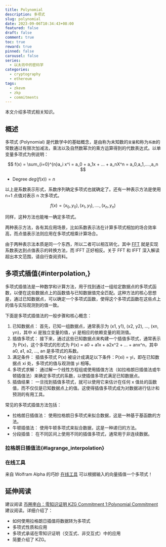 ```yaml
---
title: Polynomial
description: 多项式
slug: polynomial
date: 2023-09-06T10:34:43+08:00
featured: false
draft: false
comment: true
toc: true
reward: true
pinned: false
carousel: false
series:
  - 以太坊中的密码学
categories:
  - cryptography
  - ethereum
tags:
  - zkevm
  - zkp
  - commitments
---
```


本文介绍多项式相关知识。

<!--more-->

## 概述

多项式 (Polynomial) 是代数学中的基础概念，是由称为未知数的`变量`和称为`系数`的常数通过有限次加减法，乘法以及自然数幂次的乘方运算得到的代数表达式。以单变量多项式为例说明：

$$
f(x) = \sum_{i=0}^{n}a_i x^i = a_0 + a_1x + ... + a_nX^n = a_0,a_1,....,a_n
$$

- Degree $deg(f(x))=n$

以上是系数表示形式，系数序列确定多项式也就确定了。还有一种表示方法是使用 n+1 点值对表示 n 次多项式。

$$
f(x) = (x_0,y_0),(x_1,y_1),....,(x_n,y_n)
$$

同样，这种方法也能唯一确定多项式。

两种表示方法，各有其应用场景，比如系数表示法在计算多项式相加的场合效率高，而点值表示法则应用在多项式相乘计算场合。

由于两种表示法本质是同一个东西，所以二者可以相互转化，其中 [FFT](https://oi-wiki.org/math/poly/fft/) 就是实现系数表达到点值表示的转换方法，而 IFFT 正好相反。关于 FFT 和 IFFT 深入解读超出本文范围，请自行查阅资料。

## 多项式插值{#interpolation,}

多项式插值法是一种数学和计算方法，用于找到通过一组给定数据点的多项式函数，以便在这些数据点上的函数值与已知数据值完全匹配。这种方法的核心思想是，通过已知数据点，可以确定一个多项式函数，使得这个多项式函数在这些点上的值与实际观测到的值一致。

下面是多项式插值法的一般步骤和核心概念：

1. 已知数据点： 首先，已知一组数据点，通常表示为 (x1, y1), (x2, y2), ..., (xn, yn)，其中 xi 是独立变量的值，yi 是相应的依赖变量的观测值。
2. 插值多项式： 接下来，通过这些已知数据点来构建一个插值多项式，通常表示为 P(x)，这个多项式的形式为 P(x) = a0 + a1x + a2x^2 + ... + anx^n，其中 a0, a1, a2, ..., an 是多项式的系数。
3. 满足条件： 插值多项式 P(x) 被设计成满足以下条件：P(xi) = yi，即在已知数据点 xi 处，多项式的值与观测值 yi 相等。
4. 多项式求解： 通过解一个线性方程组或使用插值方法（如拉格朗日插值法或牛顿插值法）来确定多项式的系数，以使插值多项式满足已知数据点。
5. 插值结果： 一旦找到插值多项式，就可以使用它来估计在任何 x 值处的函数值，而不仅仅是已知数据点上的值。这使得插值多项式成为对数据进行估计和预测的有用工具。

常见的多项式插值方法包括：

- 拉格朗日插值法： 使用拉格朗日多项式来拟合数据，这是一种基于基函数的方法。
- 牛顿插值法： 使用牛顿多项式来拟合数据，这是一种递归的方法。
- 分段插值： 在不同区间上使用不同的插值多项式，通常用于非连续数据。

### 拉格朗日插值法{#lagrange_interpolation}

### 在线工具

来自 Wolfram Alpha 的巧妙 [在线工具](https://www.wolframalpha.com/input/?i=interpolating+polynomial+calculator) 可以根据输入的向量插值一个多项式！

## 延伸阅读

建议阅读 [币圈李白：零知识证明 KZG Commitment 1:Polynomial Commitment](https://www.youtube.com/watch?v=nkrk3jLj8Jw) 建议阅读。详细介绍了：

- 如何使用拉格朗日插值将数据转为多项式
- 多项式性质和应用
- 多项式承诺在零知识证明（交互式、非交互式）中的应用
- 简要介绍了 KZG。
